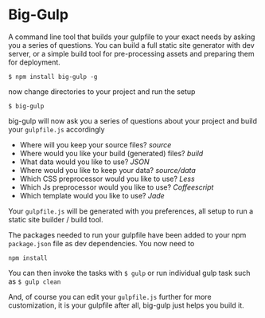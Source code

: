 # Big-Gulp

A command line tool that builds your gulpfile to your exact needs by asking you a series of questions. You can build a full static site generator with dev server, or a simple build tool for pre-processing assets and preparing them for deployment. 

``
$ npm install big-gulp -g
``

now change directories to your project and run the setup

``
$ big-gulp
``

big-gulp will now ask you a series of questions about your project and build your ``gulpfile.js`` accordingly


- Where will you keep your source files? *source*
- Where would you like your build (generated) files? *build*
- What data would you like to use? *JSON*
- Where would you like to keep your data? *source/data*
- Which CSS preprocessor would you like to use? *Less*
- Which Js preprocessor would you like to use? *Coffeescript*
- Which template would you like to use? *Jade*

Your ``gulpfile.js`` will be generated with you preferences, all setup to run a static site builder / build tool.

The packages needed to run your gulpfile have been added to your npm ``package.json`` file as dev dependencies. You now need to 

``
npm install
``

You can then invoke the tasks with ``$ gulp`` or run individual gulp task such as ``$ gulp clean``

And, of course you can edit your ``gulpfile.js`` further for more customization, it is your gulpfile after all, big-gulp just helps you build it.





